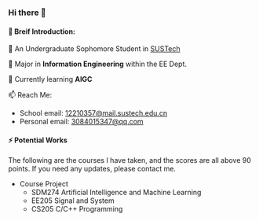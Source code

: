 ### Hi there 👋

#### 🌱 Breif Introduction:

🏫 An Undergraduate Sophomore Student in [SUSTech](https://www.sustech.edu.cn/)

📖 Major in **Information Engineering** within the EE Dept.

🤔 Currently learning **AIGC**

📫 Reach Me:
* School email: 12210357@mail.sustech.edu.cn
* Personal email: 3084015347@qq.com

#### ⚡️ Potential Works
The following are the courses I have taken, and the scores are all above 90 points. If you need any updates, please contact me.

* Course Project
  *  SDM274 Artificial Intelligence and Machine Learning
  *  EE205 Signal and System
  *  CS205 C/C++ Programming

<!--
**JingjunXu/JingjunXu** is a ✨ _special_ ✨ repository because its `README.md` (this file) appears on your GitHub profile.

Here are some ideas to get you started:

- 🔭 I’m currently working on ...
- 🌱 I’m currently learning ...
- 👯 I’m looking to collaborate on ...
- 🤔 I’m looking for help with ...
- 💬 Ask me about ...
- 📫 How to reach me: ...
- 😄 Pronouns: ...
- ⚡ Fun fact: ...
-->
